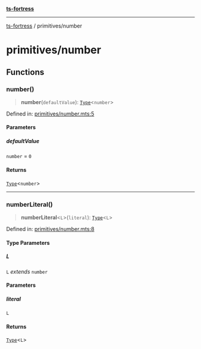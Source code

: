 [**ts-fortress**](../README.md)

---

[ts-fortress](../README.md) / primitives/number

# primitives/number

## Functions

### number()

> **number**(`defaultValue`): [`Type`](../type.md#type)\<`number`\>

Defined in: [primitives/number.mts:5](https://github.com/noshiro-pf/ts-fortress/blob/main/src/primitives/number.mts#L5)

#### Parameters

##### defaultValue

`number` = `0`

#### Returns

[`Type`](../type.md#type)\<`number`\>

---

### numberLiteral()

> **numberLiteral**\<`L`\>(`literal`): [`Type`](../type.md#type)\<`L`\>

Defined in: [primitives/number.mts:8](https://github.com/noshiro-pf/ts-fortress/blob/main/src/primitives/number.mts#L8)

#### Type Parameters

##### L

`L` _extends_ `number`

#### Parameters

##### literal

`L`

#### Returns

[`Type`](../type.md#type)\<`L`\>
